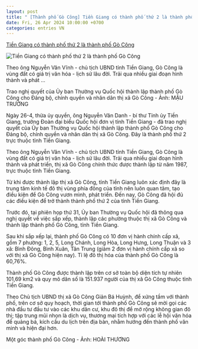 ```yaml
---
layout: post
title: " [Thành phố Gò Công] Tiền Giang có thành phố thứ 2 là thành phố Gò Công"
date: Fri, 26 Apr 2024 10:00:00 +0700
categories: entries VN
---
```

[Tiền Giang có thành phố thứ 2 là thành phố Gò Công](https://tuoitre.vn/tien-giang-co-thanh-pho-thu-2-la-thanh-pho-go-cong-20240426124103979.htm)

![Tiền Giang có thành phố thứ 2 là thành phố Gò Công](https://cdn1.tuoitre.vn/zoom/600_315/471584752817336320/2024/4/26/hinhanh-3-large-1714109907847222255733-15-0-685-1280-crop-17141119503424979385.jpeg)

Theo ông Nguyễn Văn Vĩnh - chủ tịch UBND tỉnh Tiền Giang, Gò Công là vùng đất có giá trị văn hóa - lịch sử lâu đời. Trải qua nhiều giai đoạn hình thành và phát ...

Trao nghị quyết của Ủy ban Thường vụ Quốc hội thành lập thành phố Gò Công cho Đảng bộ, chính quyền và nhân dân thị xã Gò Công - Ảnh: MẬU TRƯỜNG

Ngày 26-4, thừa ủy quyền, ông Nguyễn Văn Danh - bí thư Tỉnh ủy Tiền Giang, trưởng Đoàn đại biểu Quốc hội đơn vị tỉnh Tiền Giang - đã trao nghị quyết của Ủy ban Thường vụ Quốc hội thành lập thành phố Gò Công cho Đảng bộ, chính quyền và nhân dân thị xã Gò Công. Đây là thành phố thứ 2 trực thuộc tỉnh Tiền Giang.

Theo ông Nguyễn Văn Vĩnh - chủ tịch UBND tỉnh Tiền Giang, Gò Công là vùng đất có giá trị văn hóa - lịch sử lâu đời. Trải qua nhiều giai đoạn hình thành và phát triển, thị xã Gò Công chính thức được thành lập từ năm 1987, trực thuộc tỉnh Tiền Giang.

Từ khi được thành lập thị xã Gò Công, tỉnh Tiền Giang luôn xác định đây là trung tâm kinh tế đô thị vùng phía đông của tỉnh nên luôn quan tâm, tạo điều kiện để Gò Công vươn mình, phát triển. Đến nay, Gò Công đã hội đủ các điều kiện để trở thành thành phố thứ 2 của tỉnh Tiền Giang.

Trước đó, tại phiên họp thứ 31, Ủy ban Thường vụ Quốc hội đã thông qua nghị quyết về việc sắp xếp, thành lập các phường thuộc thị xã Gò Công và thành lập thành phố Gò Công, tỉnh Tiền Giang.

Sau khi sắp xếp lại, thành phố Gò Công có 10 đơn vị hành chính cấp xã, gồm 7 phường: 1, 2, 5, Long Chánh, Long Hòa, Long Hưng, Long Thuận và 3 xã: Bình Đông, Bình Xuân, Tân Trung (giảm 2 đơn vị hành chính cấp xã so với thị xã Gò Công hiện nay). Tỉ lệ đô thị hóa của thành phố Gò Công là 60,76%.

Thành phố Gò Công được thành lập trên cơ sở toàn bộ diện tích tự nhiên 101,69 km2 và quy mô dân số là 151.937 người của thị xã Gò Công thuộc tỉnh Tiền Giang.

Theo Chủ tịch UBND thị xã Gò Công Giản Bá Huỳnh, để xứng tầm với thành phố, trên cơ sở quy hoạch, thời gian tới thành phố Gò Công sẽ mời gọi các nhà đầu tư đầu tư vào các khu dân cư, khu đô thị để mở rộng không gian đô thị; tập trung mũi nhọn là dịch vụ, thương mại tích hợp với các lễ hội văn hóa để quảng bá, kích cầu du lịch trên địa bàn, nhằm hướng đến thành phố văn minh và hiện đại hơn.

Một góc thành phố Gò Công - Ảnh: HOÀI THƯƠNG

